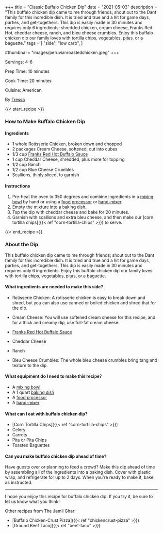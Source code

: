 +++
title = "Classic Buffalo Chicken Dip"
date = "2021-05-03"
description = "This buffalo chicken dip came to me through friends; shout out to the Dant family for this incredible dish. It is tried and true and a hit for game days, parties, and get-togethers. This dip is easily made in 30 minutes and requires only 6 ingredients: shredded chicken, cream cheese, Franks Red Hot, cheddar cheese, ranch, and bleu cheese crumbles. Enjoy this buffalo chicken dip our family loves with tortilla chips, vegetables, pitas, or a baguette."
tags = [
    "side",
    "low carb",
]

#thumbnail= "images/peruvianroastedchicken.jpeg"
+++

Servings: 4-6 <!--more-->

Prep Time: 10 minutes 

Cook Time: 20 minutes 

Cuisine: American

By [Tressa](https://www.jamilghar.com/about/)

{{< start_recipe >}}

### How to Make Buffalo Chicken Dip 

#### Ingredients 

* 1 whole Rotisserie Chicken, broken down and chopped 
* 2 packages Cream Cheese, softened, cut into cubes 
* 1/3 cup [Franks Red Hot Buffalo Sauce](https://amzn.to/33d7Z7g) 
* 1 cup Cheddar Cheese, shredded, plus more for topping 
* 1/2 cup Ranch
* 1/2 cup Blue Cheese Crumbles 
* Scallions, thinly sliced, to garnish

#### Instructions 

1. Pre-heat the oven to 350 degrees and combine ingredients in a [mixing bowl](https://amzn.to/337hrJb) by hand or using a [food processor](https://amzn.to/3pygDEQ) or [hand-mixer](https://amzn.to/3DHoqoF).  
2. Empty the mixture into a [baking dish](https://amzn.to/3ECcMNq). 
3. Top the dip with cheddar cheese and bake for 20 minutes. 
4. Garnish with scallions and extra bleu cheese, and then make our [corn tortilla chips]({{< ref "corn-tortilla-chips" >}}) to serve.

{{< end_recipe >}}

### About the Dip  

This buffalo chicken dip came to me through friends; shout out to the Dant family for this incredible dish. It is tried and true and a hit for game days, parties, and get-togethers. This dip is easily made in 30 minutes and requires only 6 ingredients. Enjoy this buffalo chicken dip our family loves with tortilla chips, vegetables, pitas, or a baguette.

#### What ingredients are needed to make this side?

* Rotisserie Chicken: A rotisserie chicken is easy to break down and shred, but you can also use canned or boiled chicken and shred that for the dip. 

* Cream Cheese: You will use softened cream cheese for this recipe, and for a thick and creamy dip, use full-fat cream cheese.  

* [Franks Red Hot Buffalo Sauce](https://amzn.to/33d7Z7g) 

* Cheddar Cheese

* Ranch

* Bleu Cheese Crumbles: The whole bleu cheese crumbles bring tang and texture to the dip. 

#### What equipment do I need to make this recipe?

* A [mixing bowl](https://amzn.to/337hrJb)
* A 1 quart [baking dish](https://amzn.to/3ECcMNq)
* A [food processor](https://amzn.to/3pygDEQ) 
* A [hand-mixer](https://amzn.to/3DHoqoF)

#### What can I eat with buffalo chicken dip? 

* [Corn Tortilla Chips]({{< ref "corn-tortilla-chips" >}})
* Celery 
* Carrots 
* Pita or Pita Chips 
* Toasted Baguettes 

#### Can you make buffalo chicken dip ahead of time? 

Have guests over or planning to feed a crowd? Make this dip ahead of time by assembling all of the ingredients into a baking dish. Cover with plastic wrap, and refrigerate for up to 2 days. When you're ready to make it, bake as instructed. 

---- 

I hope you enjoy this recipe for buffalo chicken dip. If you try it, be sure to let us know what you think!

Other recipes from The Jamil Ghar:

* [Buffalo Chicken-Crust Pizza]({{< ref "chickencrust-pizza" >}}) 
* [Ground Beef Taco]({{< ref "beef-taco" >}})
